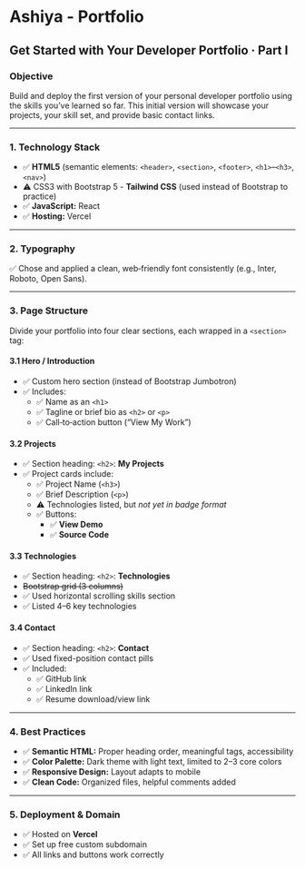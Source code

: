 # Ashiya - Portfolio  
## Get Started with Your Developer Portfolio · Part I

### Objective  
Build and deploy the first version of your personal developer portfolio using the skills you’ve learned so far. This initial version will showcase your projects, your skill set, and provide basic contact links.

---

### 1. Technology Stack  
- ✅ **HTML5** (semantic elements: `<header>`, `<section>`, `<footer>`, `<h1>`–`<h3>`, `<nav>`)  
- ⚠️ CSS3 with Bootstrap 5 - **Tailwind CSS** (used instead of Bootstrap to practice)  
- ✅ **JavaScript:** React  
- ✅ **Hosting:** Vercel  

---

### 2. Typography  
✅ Chose and applied a clean, web‑friendly font consistently (e.g., Inter, Roboto, Open Sans).

---

### 3. Page Structure  
Divide your portfolio into four clear sections, each wrapped in a `<section>` tag:

#### 3.1 Hero / Introduction  
- ✅ Custom hero section (instead of Bootstrap Jumbotron)  
- ✅ Includes:
  - ✅ Name as an `<h1>`  
  - ✅ Tagline or brief bio as `<h2>` or `<p>`  
  - ✅ Call‑to‑action button (“View My Work”)

#### 3.2 Projects  
- ✅ Section heading: `<h2>`: **My Projects**  
- ✅ Project cards include:
  - ✅ Project Name (`<h3>`)  
  - ✅ Brief Description (`<p>`)  
  - ⚠️ Technologies listed, but *not yet in badge format*  
  - ✅ Buttons:
    - ✅ **View Demo**  
    - ✅ **Source Code**

#### 3.3 Technologies  
- ✅ Section heading: `<h2>`: **Technologies**  
- ~~Bootstrap grid (3 columns)~~  
- ✅ Used horizontal scrolling skills section  
- ✅ Listed 4–6 key technologies  

#### 3.4 Contact  
- ✅ Section heading: `<h2>`: **Contact**  
- ✅ Used fixed-position contact pills  
- ✅ Included:
  - ✅ GitHub link  
  - ✅ LinkedIn link  
  - ✅ Resume download/view link  

---

### 4. Best Practices  
- ✅ **Semantic HTML:** Proper heading order, meaningful tags, accessibility  
- ✅ **Color Palette:** Dark theme with light text, limited to 2–3 core colors  
- ✅ **Responsive Design:** Layout adapts to mobile  
- ✅ **Clean Code:** Organized files, helpful comments added  

---

### 5. Deployment & Domain  
- ✅ Hosted on **Vercel**  
- ✅ Set up free custom subdomain  
- ✅ All links and buttons work correctly
